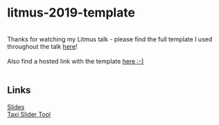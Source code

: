 # litmus-2019-template
<br>
Thanks for watching my Litmus talk - please find the full template I used throughout the talk <a href="https://github.com/JayOram/litmus-2019-template/blob/master/template-example.html">here</a>!
<br>
<br>
Also find a hosted link with the template <a href="https://arcdn.net/ActionRocket/Litmus-talk-2019/template-example.html">here :-)</a>
<br>
<br>
<h2>Links</h2>
<a href="">Slides</a>
<br>
<a href="https://testing.emailcms.net/tools/jay_at_litmus/editor">Taxi Slider Tool</a>
<br>
